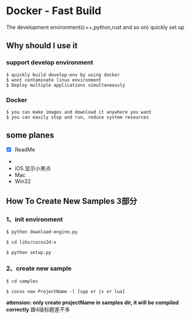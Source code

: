 # Docker - Fast Build

The development environment(c++,python,rust and so on) quickly set up

## Why should I use it 

### support develop environment
	$ quickly build develop-env by using docker
	$ wont contaminate linux environment
	$ Deploy multiple applications simultaneously
### Docker
	$ you can make images and download it anywhere you want
	$ you can easily stop and run, reduce system resources
## some planes   

- [x] ReadMe
- 
- iOS 显示小黑点 
- Mac
- Win32

## How To Create New Samples  3部分

### 1、init environment

	$ python download-engine.py

	$ cd libs/cocos2d-x

	$ python setup.py

### 2、create new sample

	$ cd samples

	$ cocos new ProjectName -l [cpp or js or lua] 

**attension: only create projectName in samples dir, it will be compiled correctly** 跟4级标题差不多